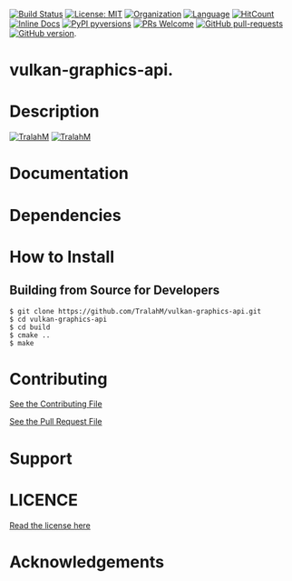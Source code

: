 
[![Build Status](https://travis-ci.com/TralahM/vulkan-graphics-api.svg?branch=master)](https://travis-ci.com/TralahM/vulkan-graphics-api)
[![License: MIT](https://img.shields.io/badge/License-MIT-red.svg)](https://opensource.org/licenses/MIT)
[![Organization](https://img.shields.io/badge/Org-TralahTek-blue.svg)](https://github.com/TralahTek)
[![Language](https://img.shields.io/badge/Language-C-pink.svg)](https://www.tralahtek.com)
[![HitCount](http://hits.dwyl.io/TralahM/vulkan-graphics-api.svg)](http://dwyl.io/TralahM/vulkan-graphics-api)
[![Inline Docs](http://inch-ci.org/github/TralahM/vulkan-graphics-api.svg?branch=master)](http://inch-ci.org/github/TralahM/vulkan-graphics-api)
[![PyPI pyversions](https://img.shields.io/pypi/pyversions/ansicolortags.svg)](https://pypi.python.org/pypi/ansicolortags/)
[![PRs Welcome](https://img.shields.io/badge/PRs-welcome-brightgreen.svg?style=flat-square)](https://github.com/TralahM/pull/)
[![GitHub pull-requests](https://img.shields.io/github/issues-pr/Naereen/StrapDown.js.svg)](https://gitHub.com/TralahM/vulkan-graphics-api/pull/)
[![GitHub version](https://badge.fury.io/gh/Naereen%2FStrapDown.js.svg)](https://github.com/TralahM/vulkan-graphics-api).

# vulkan-graphics-api.

# Description

[![TralahM](https://img.shields.io/badge/Engineer-TralahM-blue.svg?style=for-the-badge)](https://github.com/TralahM)
[![TralahM](https://img.shields.io/badge/Maintainer-TralahM-green.svg?style=for-the-badge)](https://github.com/TralahM)

# Documentation

<!-- [Read the Docs](https://vulkan-graphics-api.readthedocs.io) -->
# Dependencies

# How to Install


## Building from Source for Developers

```console
$ git clone https://github.com/TralahM/vulkan-graphics-api.git
$ cd vulkan-graphics-api
$ cd build
$ cmake ..
$ make
```

# Contributing
[See the Contributing File](CONTRIBUTING.rst)


[See the Pull Request File](PULL_REQUEST_TEMPLATE.md)


# Support

# LICENCE
[Read the license here](LICENSE)


# Acknowledgements


